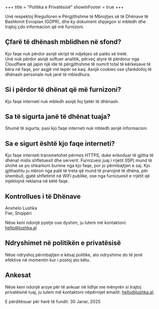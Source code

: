 +++
title = "Politika e Privatësisë"
showInFooter = true
+++

Unë respektoj Rregulloren e Përgjithshme të Mbrojtjes së të Dhënave të Bashkimit Evropian (GDPR), dhe ky dokument shpjegon si mbledh dhe trajtoj çdo informacion që më furnizoni.

## Çfarë të dhënash mblidhen në sfond?

Kjo faqe nuk përdor asnjë skript të ndjekjes së palës së tretë.\
Unë nuk përdor asnjë softuer analitik, përveç atyre të përdorur nga Cloudflare që japin një ide të përgjithshme të numrit total të kërkesave të bëra në faqe, por asgjë më tepër se kaq. Asnjë cookies ose çfarëdolloj të dhënash personale nuk janë të mbledhura.

## Si i përdor të dhënat që më furnizoni?

Kjo faqe interneti nuk mbledh asnjë lloj tjetër të dhënash.

## Sa të sigurta janë të dhënat tuaja?

Shumë të sigurta, pasi kjo faqe interneti nuk mbledh asnjë informacion.

## Sa e sigurt është kjo faqe interneti?

Kjo faqe interneti transmetohet përmes HTTPS, duke enkoduar të gjitha të dhënat midis shfletuesit dhe serverit. Furnizuesi juaj i rrjetit (ISP) mund të shohë se po shkarkoni burime nga kjo faqe, por jo përmbajtjen e saj. Kjo gjithashtu ju mbron nga palë të treta që mund të pranojnë të dhëna, për shembull, gjatë shfletimit në WiFi publike, ose nga furnizuesit e rrjetit që injektojnë reklama në këtë faqe.

## Kontrollues i të Dhënave

Anxhelo Lushka\
Fier, Shqipëri

Nëse keni ndonjë pyetje ose dyshim, ju lutem më kontaktoni: hello@lushka.al

## Ndryshimet në politikën e privatësisë

Nëse ndryshoj përmbajtjen e kësaj politike, ato ndryshime do të jenë efektive në momentin kur i postoj ato këtu.

## Ankesat

Nëse keni ndonjë arsye për të ankuar në lidhje me mënyrën si trajtoj privatësinë tuaj, ju lutem më kontaktoni nëpërmjet emailit: hello@lushka.al.

E përditësuar për herë të fundit: 30 Janar, 2025